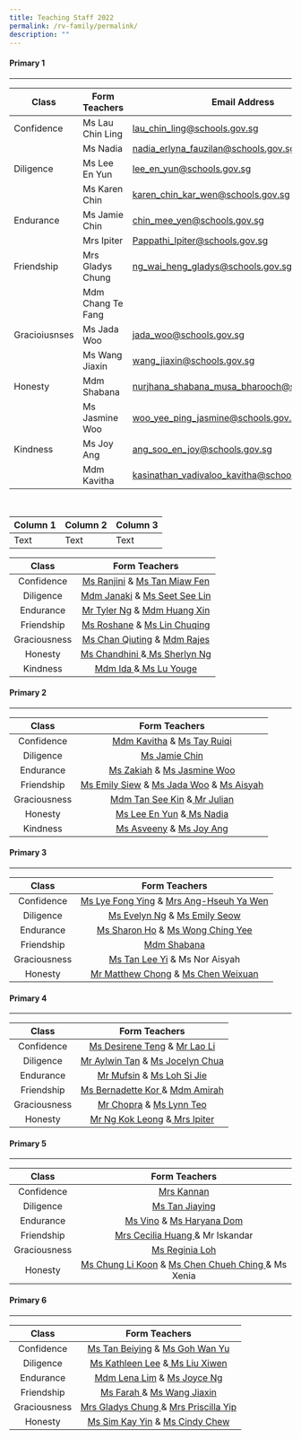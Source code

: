 ```yaml
---
title: Teaching Staff 2022
permalink: /rv-family/permalink/
description: ""
---
```

#### Primary 1
---------



| Class | Form Teachers | Email Address |
| -------- | -------- | -------- |
| Confidence     | Ms Lau Chin Ling     | lau_chin_ling@schools.gov.sg     |
|      | Ms Nadia     | nadia_erlyna_fauzilan@schools.gov.sg     |
| Diligence     | Ms Lee En Yun     | lee_en_yun@schools.gov.sg    |
|     | Ms Karen Chin     |  karen_chin_kar_wen@schools.gov.sg    |
| Endurance     | Ms Jamie Chin     | chin_mee_yen@schools.gov.sg |
|      | Mrs Ipiter     | Pappathi_Ipiter@schools.gov.sg    |
| Friendship     | Mrs Gladys Chung     | ng_wai_heng_gladys@schools.gov.sg     |
|      | Mdm Chang Te Fang     |      |
| Gracioiusnses     | Ms Jada Woo     | jada_woo@schools.gov.sg     |
|     | Ms Wang Jiaxin | wang_jiaxin@schools.gov.sg     |
| Honesty   | Mdm Shabana    | nurjhana_shabana_musa_bharooch@schools.gov.sg     |
|     | Ms Jasmine Woo     | woo_yee_ping_jasmine@schools.gov.sg    |
| Kindness    | Ms Joy Ang     | ang_soo_en_joy@schools.gov.sg |
|      | Mdm Kavitha    | kasinathan_vadivaloo_kavitha@schools.gov.sg     |

<br>



| Column 1 | Column 2 | Column 3 |
| -------- | -------- | -------- |
| Text     | Text     | Text     |







| Class | Form Teachers |
|:---:|:---:|
| Confidence | [Ms Ranjini](ranjinidevi_thanasegaram@schools.gov.sg) & [Ms Tan Miaw Fen](tan_miaw_fen@schools.gov.sg) |
| Diligence |  [Mdm Janaki](janaki_retanam@schools.gov.sg) & [Ms Seet See Lin](seet_see_lin@schools.gov.sg) |
| Endurance  |  [Mr Tyler Ng](ng_min_yu_tyler@schools.gov.sg) & [Mdm Huang Xin](huang_xin@schools.gov.sg) |
| Friendship |  [Ms Roshane](roshane_rajandran@schools.gov.sg) &  [Ms Lin Chuqing ](lin_chuqing@schools.gov.sg) |
| Graciousness |  [Ms Chan Qiuting](chan_qiuting@schools.gov.sg) & [Mdm Rajes ](lakshmanan_rajeswari@schools.gov.sg)|
| Honesty | [ Ms Chandhini ](chandhini_pandey@schools.gov.sg)&[ Ms Sherlyn Ng ](ng_wee_hua@schools.gov.sg)|
| Kindness | [ Mdm Ida ](idawatee_ahmad@schools.gov.sg)&[ Ms Lu Youge](lu_youge@schools.gov.sg) |

#### Primary 2
---------

| Class | Form Teachers |
|:---:|:---:|
| Confidence | [Mdm Kavitha](kasinathan_vadivaloo_kavitha@schools.gov.sg) & [Ms Tay Ruiqi ](tay_ruiqi@schools.gov.sg)|
|  Diligence | [Ms Jamie Chin ](chin_mee_yen@moe.edu.sg)|
|  Endurance | [Ms Zakiah](zakiah_kassim@schools.gov.sg) & [Ms Jasmine Woo](woo_yee_ping_jasmine@schools.gov.sg) |
|  Friendship |  [Ms Emily Siew](siew_may_qi_emily@schools.gov.sg) & [Ms Jada Woo](jada_woo@schools.gov.sg) & [Ms Aisyah](irniaisyah_mohamed_ambri@schools.gov.sg) |
|  Graciousness | [Mdm Tan See Kin](tan_see_kin@schools.gov.sg) &[ Mr Julian ](Siew_Jole_Julian@schools.gov.sg)|
|  Honesty | [Ms Lee En Yun](lee_en_yun@schools.gov.sg) &[ Ms Nadia ](Nadia_Erlyna_Fauzilan@schools.gov.sg) |
|  Kindness |  [Ms Asveeny](asveeny_sanjeevi@schools.gov.sg) & [Ms Joy Ang ](ang_soo_en_joy@schools.gov.sg)|

#### Primary 3
---------

| Class | Form Teachers |
|:---:|:---:|
|  Confidence |  [Ms Lye Fong Ying](lye_fong_ying@schools.gov.sg) & [Mrs Ang-Hseuh Ya Wen](Hsueh_Ya_Wen@schools.gov.sg) |
|  Diligence |  [Ms Evelyn Ng](ng_geok_neo_evelyn@schools.gov.sg) & [Ms Emily Seow ](seow_pei_suan_emily@schools.gov.sg)|
|  Endurance | [Ms Sharon Ho](Ho_Jia_Hui_Sharon@schools.gov.sg) & [Ms Wong Ching Yee](wong_ching_yee@schools.gov.sg) |
|  Friendship | [Mdm Shabana ](nurjhana_shabana_musa_bharooch@schools.gov.sg)|
|  Graciousness | [Ms Tan Lee Yi](tan_yee_li@schools.gov.sg) & Ms Nor Aisyah  |
|  Honesty | [Mr Matthew Chong](chong_chi_au_matthew@schools.gov.sg) & [Ms Chen Weixuan](chen_weixuan@schools.gov.sg)  |

#### Primary 4
---------

| Class | Form Teachers |
|:---:|:---:|
|  Confidence |  [Ms Desirene Teng](teng_siew_hong@schools.gov.sg) & [Mr Lao Li ](lao_li@schools.gov.sg)|
|  Diligence | [Mr Aylwin Tan](tan_g-sern_aylwin@schools.gov.sg) & [Ms Jocelyn Chua](Jocelyn_CHUA@schools.gov.sg) |
|  Endurance | [Mr Mufsin](abdul_mufsin@schools.gov.sg) & [Ms Loh Si Jie](loh_si_jie@schools.gov.sg) |
|  Friendship | [Ms Bernadette Kor ](bernadette_kor_hong_yin@schools.gov.sg)& [Mdm Amirah](nur_amirah_abu_hasan@schools.gov.sg) |
|  Graciousness | [Mr Chopra](pavanjeev_singh_chopra@schools.gov.sg) & [Ms Lynn Teo ](teo_mei_ling_lynn@schools.gov.sg)|
|  Honesty | [Mr Ng Kok Leong](ng_kok_leong@schools.gov.sg) &[ Mrs Ipiter ](Pappathi_Ipiter@schools.gov.sg)|

#### Primary 5
---------

| Class | Form Teachers |
|:---:|:---:|
|  Confidence | [ Mrs Kannan ](thilagarani_kannan@schools.gov.sg) |
|  Diligence |  [Ms Tan Jiaying ](tan_jia_ying_a@schools.gov.sg)|
|  Endurance | [Ms Vino](vinothini_rajah@schools.gov.sg) & [Ms Haryana Dom ](haryana_md_dom@schools.gov.sg)|
|  Friendship |[ Mrs Cecilia Huang ](oh_seow_huey_cecilia@schools.gov.sg)& Mr Iskandar |
|  Graciousness |  [Ms Reginia Loh ](loh_sook_yee_reginia@schools.gov.sg)|
|  Honesty | [ Ms Chung Li Koon](chung_li_koon@schools.gov.sg) & [Ms Chen Chueh Ching ](chen_chueh_ching@schools.gov.sg)& Ms Xenia |

#### Primary 6
---------

| Class | Form Teachers |
|:---:|:---:|
|  Confidence |[ Ms Tan Beiying](tan_beiying@schools.gov.sg) & [Ms Goh Wan Yu ](goh_wan_yu@schools.gov.sg)|
|  Diligence |[ Ms Kathleen Lee](kathleen_lee_mui_hwa@schools.gov.sg) &[ Ms Liu Xiwen](liu_xiwen@schools.gov.sg) |
|  Endurance |[ Mdm Lena Lim](lena_lim@schools.gov.sg) & [Ms Joyce Ng](ng_sok_kian_joyce@schools.gov.sg) |
|  Friendship |[ Ms Farah ](farah_nadiah_jamil@schools.gov.sg)& [Ms Wang Jiaxin ](wang_jiaxin@schools.gov.sg) |
|  Graciousness | [Mrs Gladys Chung ](ng_wai_heng_gladys@schools.gov.sg)& [Mrs Priscilla Yip ](goh_shu_yi_priscilla@schools.gov.sg)
|  Honesty | [ Ms Sim Kay Yin](sim_kay_yin@schools.gov.sg) & [Ms Cindy Chew ](cindy_chew_ai_ping@schools.gov.sg)|